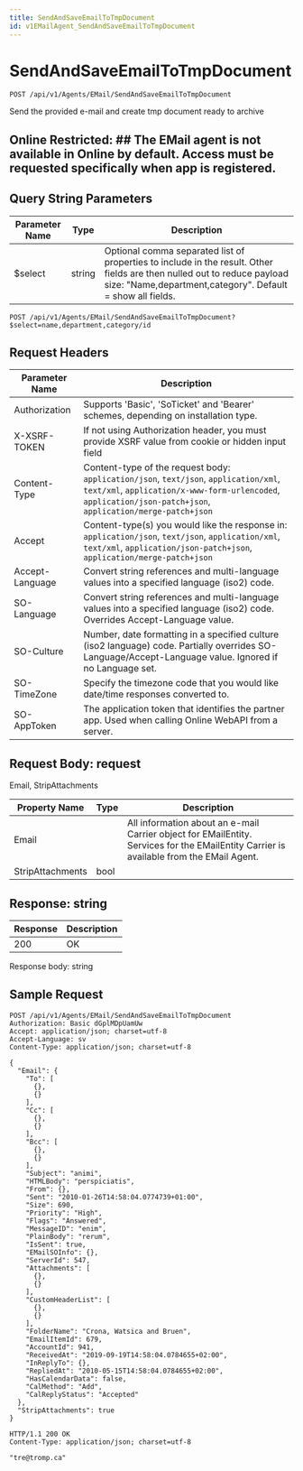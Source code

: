 ```yaml
---
title: SendAndSaveEmailToTmpDocument
id: v1EMailAgent_SendAndSaveEmailToTmpDocument
---
```


# SendAndSaveEmailToTmpDocument

```http
POST /api/v1/Agents/EMail/SendAndSaveEmailToTmpDocument
```

Send the provided e-mail and create tmp document ready to archive



## Online Restricted: ## The EMail agent is not available in Online by default. Access must be requested specifically when app is registered.





## Query String Parameters

| Parameter Name | Type |  Description |
|----------------|------|--------------|
| $select | string |  Optional comma separated list of properties to include in the result. Other fields are then nulled out to reduce payload size: "Name,department,category". Default = show all fields. |

```http
POST /api/v1/Agents/EMail/SendAndSaveEmailToTmpDocument?$select=name,department,category/id
```


## Request Headers

| Parameter Name | Description |
|----------------|-------------|
| Authorization  | Supports 'Basic', 'SoTicket' and 'Bearer' schemes, depending on installation type. |
| X-XSRF-TOKEN   | If not using Authorization header, you must provide XSRF value from cookie or hidden input field |
| Content-Type | Content-type of the request body: `application/json`, `text/json`, `application/xml`, `text/xml`, `application/x-www-form-urlencoded`, `application/json-patch+json`, `application/merge-patch+json` |
| Accept         | Content-type(s) you would like the response in: `application/json`, `text/json`, `application/xml`, `text/xml`, `application/json-patch+json`, `application/merge-patch+json` |
| Accept-Language | Convert string references and multi-language values into a specified language (iso2) code. |
| SO-Language | Convert string references and multi-language values into a specified language (iso2) code. Overrides Accept-Language value. |
| SO-Culture | Number, date formatting in a specified culture (iso2 language) code. Partially overrides SO-Language/Accept-Language value. Ignored if no Language set. |
| SO-TimeZone | Specify the timezone code that you would like date/time responses converted to. |
| SO-AppToken | The application token that identifies the partner app. Used when calling Online WebAPI from a server. |

## Request Body: request  

Email, StripAttachments 

| Property Name | Type |  Description |
|----------------|------|--------------|
| Email |  | All information about an e-mail <para /> Carrier object for EMailEntity. Services for the EMailEntity Carrier is available from the <see cref="T:SuperOffice.CRM.Services.IEMailAgent">EMail Agent</see>. |
| StripAttachments | bool |  |


## Response: string



| Response | Description |
|----------------|-------------|
| 200 | OK |

Response body: string


## Sample Request

```http!
POST /api/v1/Agents/EMail/SendAndSaveEmailToTmpDocument
Authorization: Basic dGplMDpUamUw
Accept: application/json; charset=utf-8
Accept-Language: sv
Content-Type: application/json; charset=utf-8

{
  "Email": {
    "To": [
      {},
      {}
    ],
    "Cc": [
      {},
      {}
    ],
    "Bcc": [
      {},
      {}
    ],
    "Subject": "animi",
    "HTMLBody": "perspiciatis",
    "From": {},
    "Sent": "2010-01-26T14:58:04.0774739+01:00",
    "Size": 690,
    "Priority": "High",
    "Flags": "Answered",
    "MessageID": "enim",
    "PlainBody": "rerum",
    "IsSent": true,
    "EMailSOInfo": {},
    "ServerId": 547,
    "Attachments": [
      {},
      {}
    ],
    "CustomHeaderList": [
      {},
      {}
    ],
    "FolderName": "Crona, Watsica and Bruen",
    "EmailItemId": 679,
    "AccountId": 941,
    "ReceivedAt": "2019-09-19T14:58:04.0784655+02:00",
    "InReplyTo": {},
    "RepliedAt": "2010-05-15T14:58:04.0784655+02:00",
    "HasCalendarData": false,
    "CalMethod": "Add",
    "CalReplyStatus": "Accepted"
  },
  "StripAttachments": true
}
```

```http_
HTTP/1.1 200 OK
Content-Type: application/json; charset=utf-8

"tre@tromp.ca"
```